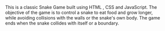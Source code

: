 This is a classic Snake Game built using HTML , CSS and JavaScript. The objective of the game is to control a snake to eat food and grow longer, while avoiding collisions with the walls or the snake's own body. The game ends when the snake collides with itself or a boundary.
